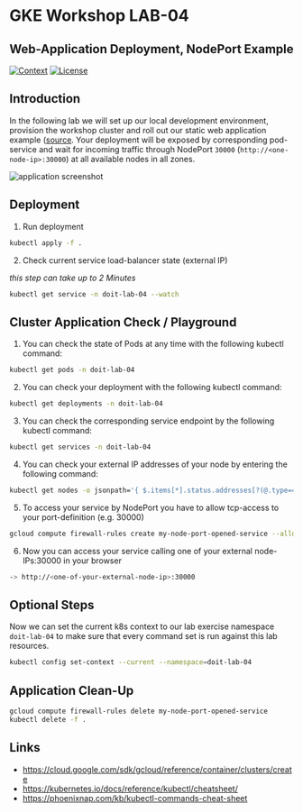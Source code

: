# GKE Workshop LAB-04

## Web-Application Deployment, NodePort Example

[![Context](https://img.shields.io/badge/GKE%20Fundamentals-1-blue.svg)](#)
[![License](https://img.shields.io/badge/License-Apache%202.0-blue.svg)](https://opensource.org/licenses/Apache-2.0)

## Introduction

In the following lab we will set up our local development environment, provision the workshop cluster and roll out our static web application example ([source](https://github.com/doitintl/labs-web-app-static). Your deployment will be exposed by corresponding pod-service and wait for incoming traffic through NodePort `30000` (`http://<one-node-ip>:30000`) at all available nodes in all zones.

![application screenshot](../.github/media/lab-04-screenshot-small.png)

## Deployment

1. Run deployment

```bash
kubectl apply -f .
```

2. Check current service load-balancer state (external IP)

_this step can take up to 2 Minutes_

```bash
kubectl get service -n doit-lab-04 --watch
```

## Cluster Application Check / Playground

1. You can check the state of Pods at any time with the following kubectl command:

```bash
kubectl get pods -n doit-lab-04
```

2. You can check your deployment with the following kubectl command:

```bash
kubectl get deployments -n doit-lab-04
```

3. You can check the corresponding service endpoint by the following kubectl command:

```bash
kubectl get services -n doit-lab-04
```

4. You can check your external IP addresses of your node by entering the following command:

```bash
kubectl get nodes -o jsonpath='{ $.items[*].status.addresses[?(@.type=="ExternalIP")].address }' -n doit-lab-04 | tr ' ' '\n'
```

5. To access your service by NodePort you have to allow tcp-access to your port-definition (e.g. 30000)

```bash
gcloud compute firewall-rules create my-node-port-opened-service --allow tcp:30000
```

6. Now you can access your service calling one of your external node-IPs:30000 in your browser

```bash
-> http://<one-of-your-external-node-ip>:30000
```

## Optional Steps

Now we can set the current k8s context to our lab exercise namespace `doit-lab-04` to make sure that every command set is run against this lab resources.

```bash
kubectl config set-context --current --namespace=doit-lab-04
```

## Application Clean-Up

```bash
gcloud compute firewall-rules delete my-node-port-opened-service
kubectl delete -f .
```

## Links

- https://cloud.google.com/sdk/gcloud/reference/container/clusters/create
- https://kubernetes.io/docs/reference/kubectl/cheatsheet/
- https://phoenixnap.com/kb/kubectl-commands-cheat-sheet
